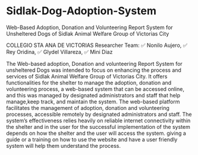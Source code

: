 # Sidlak-Dog-Adoption-System
Web-Based Adoption, Donation and Volunteering Report System for Unsheltered Dogs of Sidlak Animal Welfare Group of Victorias City

COLLEGIO STA ANA DE VICTORIAS
Researcher Team: ✅ Nonilo Aujero, ✅ Rey Oridina, ✅ Glydel Villareza, ✅ Mini Diaz

The Web-based adoption, Donation and volunteering Report System for unsheltered Dogs was intended to focus on enhancing the process and services of Sidlak Animal Welfare Group of Victorias City. It offers functionalities for the shelter to manage the adoption, donation and volunteering process, a web-based system that can be accessed online, and this was managed by designated administrators and staff that help manage,keep track, and maintain the system.
The web-based platform facilitates the management of adoption, donation and volunteering processes, accessible remotely by designated administrators and staff.
The system’s effectiveness relies heavily on reliable internet connectivity within the shelter and in the user for the successful implementation of the system depends on how the shelter and the user will access the system. giving a guide or a training on how to use the website and have a user friendly system will help them understand the process.
